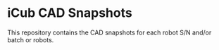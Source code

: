 iCub CAD Snapshots
==================

This repository contains the CAD snapshots for each robot S/N and/or batch or robots.
